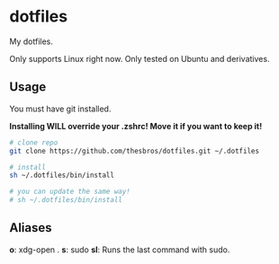 # dotfiles
My dotfiles.

Only supports Linux right now. Only tested on Ubuntu and derivatives.

## Usage
You must have git installed.

**Installing WILL override your .zshrc! Move it if you want to keep it!**
```bash
# clone repo
git clone https://github.com/thesbros/dotfiles.git ~/.dotfiles

# install
sh ~/.dotfiles/bin/install

# you can update the same way!
# sh ~/.dotfiles/bin/install
```

## Aliases
**o**: xdg-open .
**s**: sudo
**sl**: Runs the last command with sudo.

